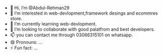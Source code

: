- 👋 Hi, I’m @Abdul-Rehman29
- 👀 I’m interested in web-devlopment,framework desings and ecommres store.
- 🌱 I’m currently learning web-devlopment.
- 💞️ I’m looking to collaborate with good palatfrom and best developers.
- 📫 you can contact me through 03066315101 on whatsapp.
- 😄 Pronouns: ...
- ⚡ Fun fact: ...

<!---
Abdul-Rehman29/Abdul-Rehman29 is a ✨ special ✨ repository because its `README.md` (this file) appears on your GitHub profile.
You can click the Preview link to take a look at your changes.
--->
